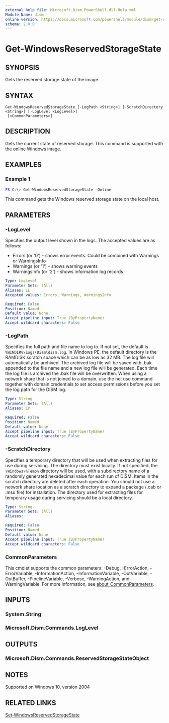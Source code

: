 ```yaml
---
external help file: Microsoft.Dism.PowerShell.dll-Help.xml
Module Name: dism
online version: https://docs.microsoft.com/powershell/module/dism/get-windowsreservedstoragestate?view=windowsserver2022-ps&wt.mc_id=ps-gethelp
schema: 2.0.0
---
```


# Get-WindowsReservedStorageState

## SYNOPSIS
Gets the reserved storage state of the image.

## SYNTAX

```
Get-WindowsReservedStorageState [-LogPath <String>] [-ScratchDirectory <String>] [-LogLevel <LogLevel>]
 [<CommonParameters>]
```

## DESCRIPTION
Gets the current state of reserved storage. This command is supported with the online Windows image.

## EXAMPLES

### Example 1
```powershell
PS C:\> Get-WindowsReservedStorageState -Online
```

This command gets the Windows reserved storage state on the local host.

## PARAMETERS

### -LogLevel
Specifies the output level shown in the logs.
The accepted values are as follows:
- Errors (or '0') - shows error events. Could be combined with Warnings or WarningsInfo
- Warnings (or '1') - shows warning events
- WarningsInfo (or '2') - shows information log records

```yaml
Type: LogLevel
Parameter Sets: (All)
Aliases: LL
Accepted values: Errors, Warnings, WarningsInfo

Required: False
Position: Named
Default value: None
Accept pipeline input: True (ByPropertyName)
Accept wildcard characters: False
```

### -LogPath
Specifies the full path and file name to log to.
If not set, the default is `%WINDIR%\Logs\Dism\dism.log`.
In Windows PE, the default directory is the RAMDISK scratch space which can be as low as 32 MB.
The log file will automatically be archived.
The archived log file will be saved with .bak appended to the file name and a new log file will be generated.
Each time the log file is archived the .bak file will be overwritten. 
When using a network share that is not joined to a domain, use the net use command together with domain credentials to set access permissions before you set the log path for the DISM log.


```yaml
Type: String
Parameter Sets: (All)
Aliases: LP

Required: False
Position: Named
Default value: None
Accept pipeline input: True (ByPropertyName)
Accept wildcard characters: False
```

### -ScratchDirectory
Specifies a temporary directory that will be used when extracting files for use during servicing.
The directory must exist locally.
If not specified, the `\Windows\%Temp%` directory will be used, with a subdirectory name of a randomly generated hexadecimal value for each run of DISM.
Items in the scratch directory are deleted after each operation. 
You should not use a network share location as a scratch directory to expand a package (.cab or .msu file) for installation.
The directory used for extracting files for temporary usage during servicing should be a local directory.

```yaml
Type: String
Parameter Sets: (All)
Aliases:

Required: False
Position: Named
Default value: None
Accept pipeline input: True (ByPropertyName)
Accept wildcard characters: False
```

### CommonParameters
This cmdlet supports the common parameters: -Debug, -ErrorAction, -ErrorVariable, -InformationAction, -InformationVariable, -OutVariable, -OutBuffer, -PipelineVariable, -Verbose, -WarningAction, and -WarningVariable. For more information, see [about_CommonParameters](https://go.microsoft.com/fwlink/?LinkID=113216).

## INPUTS

### System.String

### Microsoft.Dism.Commands.LogLevel

## OUTPUTS

### Microsoft.Dism.Commands.ReservedStorageStateObject

## NOTES
Supported on Windows 10, version 2004

## RELATED LINKS
[Set-WindowsReservedStorageState](./Set-WindowsReservedStorageState.md)
